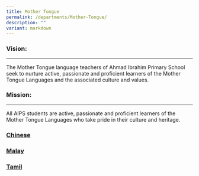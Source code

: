 ```yaml
---
title: Mother Tongue
permalink: /departments/Mother-Tongue/
description: ""
variant: markdown
---
```

### Vision:
-------

The Mother Tongue language teachers of Ahmad Ibrahim Primary School seek to nurture active, passionate and proficient learners of the Mother Tongue Languages and the associated culture and values.

### Mission:
--------

All AIPS students are active, passionate and proficient learners of the Mother Tongue Languages who take pride in their culture and heritage.




### [Chinese](/chinese/subpage19)

### [Malay](/malay/)

### [Tamil](/tamil/)